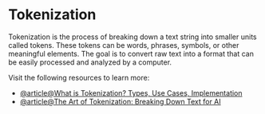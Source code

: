 # Tokenization

Tokenization is the process of breaking down a text string into smaller units called tokens. These tokens can be words, phrases, symbols, or other meaningful elements. The goal is to convert raw text into a format that can be easily processed and analyzed by a computer.

Visit the following resources to learn more:

- [@article@What is Tokenization? Types, Use Cases, Implementation](https://www.datacamp.com/blog/what-is-tokenization)
- [@article@The Art of Tokenization: Breaking Down Text for AI](https://towardsdatascience.com/the-art-of-tokenization-breaking-down-text-for-ai-43c7bccaed25/)